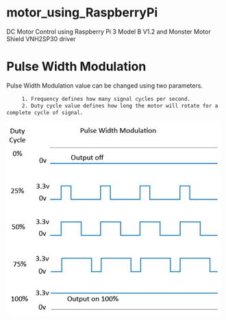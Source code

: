 # motor_using_RaspberryPi
DC Motor Control using Raspberry Pi 3 Model B V1.2 and Monster Motor Shield VNH2SP30 driver

# Pulse Width Modulation
Pulse Width Modulation value can be changed using two parameters.

         1. Frequency defines how many signal cycles per second.
         2. Duty cycle value defines how long the motor will rotate for a complete cycle of signal.
         
![alt text](https://raw.githubusercontent.com/hossain-bd/motor_using_RaspberryPi/master/images/pwm-duty-cycle.jpg)
